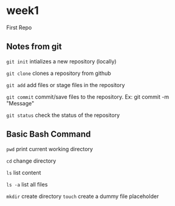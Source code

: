 # week1
First Repo

## Notes from git

`git init` intializes a new repository (locally)

`git clone` clones a repository from github

`git add` add files or stage files in the repository

`git commit`  commit/save files to the repository. Ex: git commit -m "Message" <FILES>
  
 `git status` check the status of the repository


  ## Basic Bash Command
  
  `pwd` print current working directory
  
  `cd` change directory
  
  `ls` list content
  
  `ls -a` list all files
  
  `mkdir` create directory
  `touch` create a dummy file placeholder

